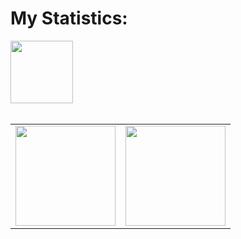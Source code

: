 # My Statistics:

<div align="top">
  
  <img src="https://i.gifer.com/DD9.gif" width="100"/><br/><br/>

  <table>
    <tr>
      <td>
        <img height="160em" src="https://github-readme-stats.vercel.app/api?username=iliekrishna&show_icons=true&theme=gotham&include_all_commits=true&count_private=true"/>
      </td>
      <td>
        <img height="160em" src="https://github-readme-stats.vercel.app/api/top-langs/?username=iliekrishna&layout=compact&langs_count=16&theme=gotham"/>
      </td>
    </tr>
  </table>
</div>
